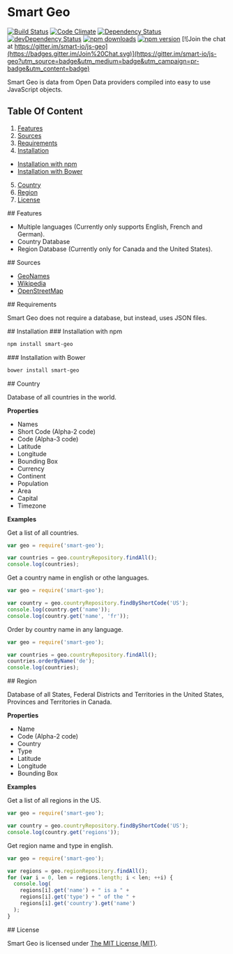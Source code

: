 # Smart Geo

[![Build Status](https://travis-ci.org/smart-io/js-geo.svg)](https://travis-ci.org/smart-io/js-geo)
[![Code Climate](https://codeclimate.com/github/smart-io/js-geo.svg)](https://codeclimate.com/github/smart-io/js-geo)
[![Dependency Status](https://david-dm.org/smart-io/js-geo.svg)](https://david-dm.org/smart-io/js-geo)
[![devDependency Status](https://david-dm.org/smart-io/js-geo/dev-status.svg)](https://david-dm.org/smart-io/js-geo#info=devDependencies)
[![npm downloads](http://img.shields.io/npm/dt/smart-geo.svg)](https://www.npmjs.org/package/smart-geo)
[![npm version](https://img.shields.io/npm/v/smart-geo.svg)](https://www.npmjs.org/package/smart-geo)
[![Join the chat at https://gitter.im/smart-io/js-geo](https://badges.gitter.im/Join%20Chat.svg)](https://gitter.im/smart-io/js-geo?utm_source=badge&utm_medium=badge&utm_campaign=pr-badge&utm_content=badge)

Smart Geo is data from Open Data providers compiled into easy to use JavaScript objects.

## Table Of Content

1. [Features](#features-section)
2. [Sources](#sources-section)
3. [Requirements](#requirements-section)
4. [Installation](#installation-section)
  - [Installation with npm](#installation-with-npm-section)
  - [Installation with Bower](#installation-with-bower-section)
5. [Country](#country-section)
6. [Region](#region-section)
7. [License](#license-section)

<a name="features-section"/>
## Features

 * Multiple languages (Currently only supports English, French and German).
 * Country Database
 * Region Database (Currently only for Canada and the United States). 

<a name="sources-section"/>
## Sources

 * [GeoNames](http://www.geonames.org/)
 * [Wikipedia](http://en.wikipedia.org/)
 * [OpenStreetMap](http://www.openstreetmap.org/)

<a name="requirements-section"/>
## Requirements

Smart Geo does not require a database, but instead, uses JSON files.

<a name="installation-section"/>
## Installation

<a name="installation-with-npm-section"/>
### Installation with npm

```bash
npm install smart-geo
```

<a name="installation-with-bower-section"/>
### Installation with Bower

```bash
bower install smart-geo
```

<a name="country-section"/>
## Country

Database of all countries in the world.

__Properties__

 * Names
 * Short Code (Alpha-2 code)
 * Code (Alpha-3 code)
 * Latitude
 * Longitude
 * Bounding Box
 * Currency
 * Continent
 * Population
 * Area
 * Capital
 * Timezone

__Examples__

Get a list of all countries.

```javascript
var geo = require('smart-geo');

var countries = geo.countryRepository.findAll();
console.log(countries);
```

Get a country name in english or othe languages.

```javascript
var geo = require('smart-geo');

var country = geo.countryRepository.findByShortCode('US');
console.log(country.get('name'));
console.log(country.get('name', 'fr'));
```

Order by country name in any language.

```javascript
var geo = require('smart-geo');

var countries = geo.countryRepository.findAll();
countries.orderByName('de');
console.log(countries);
```

<a name="region-section"/>
## Region

Database of all States, Federal Districts and Territories in the United States, 
Provinces and Territories in Canada.

__Properties__

 * Name
 * Code (Alpha-2 code)
 * Country
 * Type
 * Latitude
 * Longitude
 * Bounding Box

__Examples__

Get a list of all regions in the US.

```javascript
var geo = require('smart-geo');

var country = geo.countryRepository.findByShortCode('US');
console.log(country.get('regions'));
```

Get region name and type in english.

```javascript
var geo = require('smart-geo');

var regions = geo.regionRepository.findAll();
for (var i = 0, len = regions.length; i < len; ++i) {
  console.log(
    regions[i].get('name') + " is a " + 
    regions[i].get('type') + " of the " +
    regions[i].get('country').get('name')
  );
}
```
 
<a name="license-section"/>
## License

Smart Geo is licensed under [The MIT License (MIT)](LICENSE).
